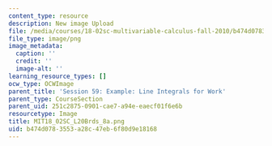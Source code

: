 ```yaml
---
content_type: resource
description: New image Upload
file: /media/courses/18-02sc-multivariable-calculus-fall-2010/b474d0783553a28c47eb6f80d9e18168_MIT18_02SC_L20Brds_8a.png
file_type: image/png
image_metadata:
  caption: ''
  credit: ''
  image-alt: ''
learning_resource_types: []
ocw_type: OCWImage
parent_title: 'Session 59: Example: Line Integrals for Work'
parent_type: CourseSection
parent_uid: 251c2875-0901-cae7-a94e-eaecf01f6e6b
resourcetype: Image
title: MIT18_02SC_L20Brds_8a.png
uid: b474d078-3553-a28c-47eb-6f80d9e18168
---
```

